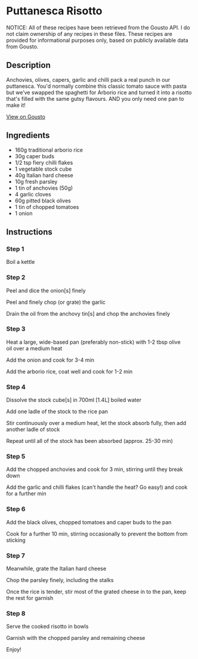 # Puttanesca Risotto

NOTICE: All of these recipes have been retrieved from the Gousto API. I do not claim ownership of any recipes in these files. These recipes are provided for informational purposes only, based on publicly available data from Gousto.

## Description

Anchovies, olives, capers, garlic and chilli pack a real punch in our puttanesca. You'd normally combine this classic tomato sauce with pasta but we’ve swapped the spaghetti for Arborio rice and turned it into a risotto that's filled with the same gutsy flavours. AND you only need one pan to make it!

[View on Gousto](https://www.gousto.co.uk/recipes/cookbook/puttanesca-risotto)

## Ingredients

- 160g traditional arborio rice
- 30g caper buds
- 1/2 tsp fiery chilli flakes 
- 1 vegetable stock cube
- 40g Italian hard cheese
- 10g fresh parsley 
- 1 tin of anchovies (50g)
- 4 garlic cloves 
- 60g pitted black olives
- 1 tin of chopped tomatoes
- 1 onion

## Instructions


### Step 1

Boil a kettle


### Step 2

Peel and dice the onion<span class="text-danger">[s]</span>&nbsp;finely


Peel and finely chop (or grate) the garlic


Drain the oil from the anchovy tin<span class="text-danger">[s]</span>&nbsp;and chop the anchovies finely


### Step 3

Heat a large, wide-based pan (preferably non-stick)&nbsp;with 1-2 tbsp olive oil&nbsp;over a medium heat


Add the onion and cook for 3-4 min


Add the arborio rice, coat well and cook for 1-2 min&nbsp;


### Step 4

Dissolve the stock cube<span class="text-danger">[s]</span>&nbsp;in 700ml <span class="text-danger">[1.4L]</span>&nbsp;boiled water


Add one ladle of the stock to the rice pan


Stir continuously over a medium heat, let the stock absorb fully, then add another ladle of stock


Repeat until all of the stock has been absorbed (approx. 25-30 min)


### Step 5

Add the chopped anchovies and cook for 3 min, stirring until they break down


Add the garlic and&nbsp;chilli flakes (can't handle the heat? Go easy!) and cook for a further min


### Step 6

Add the black olives, chopped tomatoes and caper buds to the pan


Cook for a further 10 min, stirring occasionally to prevent the bottom from sticking


### Step 7

Meanwhile, grate the Italian hard cheese


Chop the parsley finely, including the stalks


Once the rice is tender, stir most of the grated cheese in to the pan, keep the rest for garnish

### Step 8

Serve the cooked risotto in bowls


Garnish with the chopped parsley and remaining cheese


Enjoy!


&nbsp;


&nbsp;

